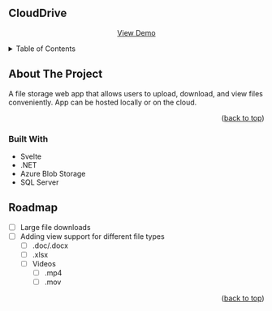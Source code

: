 <a id="readme-top"></a>

## CloudDrive
<div align="center">
  <p align="center">
    <a href="https://www.youtube.com/watch?v=nGPNc0bkfVc">View Demo</a>
  </p>
</div>



<!-- TABLE OF CONTENTS -->
<details>
  <summary>Table of Contents</summary>
  <ol>
    <li>
      <a href="#about-the-project">About The Project</a>
      <ul>
        <li><a href="#built-with">Built With</a></li>
      </ul>
    </li>
    <!-- <li>
      <a href="#getting-started">Getting Started</a>
      <ul>
        <li><a href="#prerequisites">Prerequisites</a></li>
        <li><a href="#installation">Installation</a></li>
      </ul>
    </li>
    <li><a href="#usage">Usage</a></li> -->
    <li><a href="#roadmap">Roadmap</a></li>
  </ol>
</details>



<!-- ABOUT THE PROJECT -->
## About The Project

A file storage web app that allows users to upload, download, and view files conveniently. App can be hosted locally or on the cloud.

<p align="right">(<a href="#readme-top">back to top</a>)</p>



### Built With
  - Svelte
  - .NET
  - Azure Blob Storage
  - SQL Server



<!-- GETTING STARTED -->
<!-- ## Getting Started

// TODO

This is an example of how you may give instructions on setting up your project locally.
To get a local copy up and running follow these simple example steps.

### Prerequisites

This is an example of how to list things you need to use the software and how to install them.
* ...

### Installation

1.
2.
3. etc...

<p align="right">(<a href="#readme-top">back to top</a>)</p> -->



<!-- USAGE EXAMPLES -->
<!-- ## Usage

// TODO 

<p align="right">(<a href="#readme-top">back to top</a>)</p>
-->


<!-- ROADMAP -->
## Roadmap

- [ ] Large file downloads
- [ ] Adding view support for different file types
  - [ ] .doc/.docx
  - [ ] .xlsx
  - [ ] Videos
    - [ ] .mp4
    - [ ] .mov

<p align="right">(<a href="#readme-top">back to top</a>)</p>
